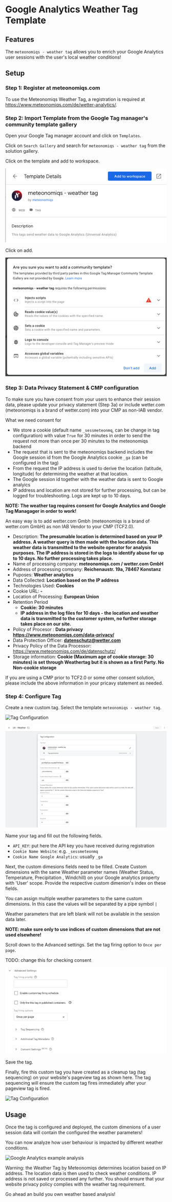 # Google Analytics Weather Tag Template

## Features 

The `meteonomiqs - weather tag` allows you to enrich your Google Analytics user sessions 
with the user's local weather conditions!

## Setup

###  Step 1: Register at meteonomiqs.com

To use the Meteonomiqs Weather Tag, a registration is required at https://www.meteonomiqs.com/de/wetter-analytics/.

### Step 2: Import Template from the Google Tag manager's community template gallery

Open your Google Tag manager account and click on `Templates`.

Click on `Search Gallery` and search for `meteonomiqs - weather tag` from the solution gallery.

Click on the template and add to workspace.

![Manual upload](doc/images/choosetemplate.png "Import Template")

Click on add.

![Manual upload](doc/images/addtemplate.png "Import Template")

### Step 3: Data Privacy Statement & CMP configuration

To make sure you have consent from your users to enhance their session data, please update 
your privacy statement (Step 3a) or include wetter.com (meteonomiqs is a brand of wetter.com)
into your CMP as non-IAB vendor.

What we need consent for
* We store a cookie (default name `_sessmeteonmq`, can be change in tag configuration) with value `True` for 30 minutes in order to send the request not more than once per 30 minutes to the meteonomiqs backend
* The request that is sent to the meteonomiqs backend includes the Google session id from the Google Analytics cookie `_ga` (can be configured in the tag)
* From the request the IP address is used to derive the location (latitude, longitude) for determining the weather at that location. 
* The Google session id together with the weather data is sent to Google analyics
* IP address and location are not stored for further processing, but can be logged for troubleshooting. Logs are kept up to 10 days.

**NOTE: The weather tag requires consent for Google Analytics and Google Tag Managager in order to work!**


An easy way is to add wetter.com Gmbh (meteonomiqs is a brand of wetter.com GmbH) as non IAB Vendor to your CMP (TCF2.0).

* Description: **The presumable location is determined based on your IP address. A weather query is then made with the location data. This weather data is transmitted to the website operator for analysis purposes. The IP address is stored in the logs to identify abuse for up to 10 days. No further processing takes place.**
* Name of processing company: **meteonomiqs.com  / wetter.com GmbH**
* Address of processing company: **Reichenaustr. 19a, 78467 Konstanz**
* Puposes: **Weather analytics**
* Data Collected: **Location based on the IP address**
* Technologies Used: **Cookies**
* Cookie URL: **-**
* Location of Processing: **European Union**
* Retention Period
  * **Cookie: 30 minutes**
  * **IP address in the log files for 10 days - the location and weather data is transmitted to the customer system, no further storage takes place on our site.**
* Policy of Procesor : **Data privacy https://www.meteonomiqs.com/data-privacy/**
* Data Protection Officer:  **datenschutz@wetter.com**
* Privacy Policy of the Data Processor: https://www.meteonomiqs.com/de/datenschutz/
* Storage information: **Cookie (Maximum age of cookie storage: 30 minutes) is set through Weathertag but it is shown as a first Party. No Non-cookie storage**


If you are using a CMP prior to TCF2.0 or some other consent solution, please include the above information in your pricavy statement as needed.

### Step 4: Configure Tag

Create a new custom tag. Select the template `meteonomiqs - weather tag`.

![Tag Configuration](doc/images/customtag.png "Tag Configuration")

![Tag Configuration](doc/images/addcustomtag.png "Tag Configuration")

Name your tag and fill out the following fields.

* `API_KEY`: put here the API key you have received during registration
* `Cookie Name Website`: e.g. `_sessmeteonmq`
* `Cookie Name Google Analytics`: usually `_ga`

Next, the custom dimesions fields need to be filled. Create Custom dimensions with the same Weather parameter names (Weather Status, Temperature, Precipitation , Windchill) on your Google analytics property with 'User' scope. Provide the respective custom dimenion's index on these fields.

You can assign multiple weather parameters to the same custom dimensions. In this case the values will be separated by a pipe symbol `|`

Weather parameters that are left blank will not be available in the session data later.

**NOTE: make sure only to use indices of custom dimensions that are not used elsewhere!**

Scroll down to the Advanced settings. Set the tag firing option to `Once per page`.

TODO: change this for checking consent

![Tag Configuration](doc/images/customtagsettings.png "Tag Configuration")

Save the tag.

Finally, fire this custom tag you have created as a cleanup tag (tag sequencing) on your website's pageview tag as shown here. The tag sequencing will ensure the custom tag fires immediately after your pageview tag is fired.

![Tag Configuration](doc/images/sequence.png "Tag Configuration")

## Usage

Once the tag is configured and deployed, the custom dimenions of a user session data will contain the configured the weather parameters!

You can now analyze how user behaviour is impacted by different weather conditions.

![Google Analytics example analysis](doc/images/ga_example.png "Google Analytics example analysis")

Warning: the Weather Tag by Meteonomiqs determines location based on IP address. The location data is then used to check weather conditions. IP address is not saved or processed any further. You should ensure that your website privacy policy complies with the weather tag requirement.

Go ahead an build you own weather based analysis!
